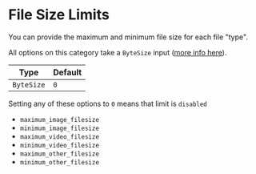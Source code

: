# File Size Limits

You can provide the maximum and minimum file size for each file "type".

All options on this category take a `ByteSize` input ([more info here](../special_setting_types.md)).

| Type       | Default |
| ---------- | ------- |
| `ByteSize` | `0`     |

Setting any of these options to `0` means that limit is `disabled`

- `maximum_image_filesize`
- `minimum_image_filesize`
- `maximum_video_filesize`
- `minimum_video_filesize`
- `maximum_other_filesize`
- `minimum_other_filesize`
